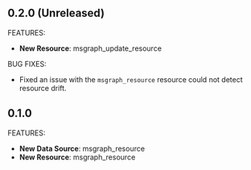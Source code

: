 ## 0.2.0 (Unreleased)

FEATURES:
- **New Resource**: msgraph_update_resource

BUG FIXES:
- Fixed an issue with the `msgraph_resource` resource could not detect resource drift.

## 0.1.0

FEATURES:
- **New Data Source**: msgraph_resource
- **New Resource**: msgraph_resource